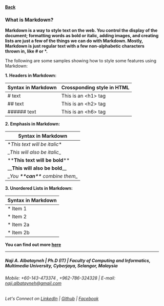 [**Back**](https://naji-albatayneh.github.io/reading-notes/Reading02a)

### What is Markdown?
**Markdown is a way to style text on the web. You control the display of the document; formatting words as bold or italic, adding images, and creating lists are just a few of the things we can do with Markdown. Mostly, Markdown is just regular text with a few non-alphabetic characters thrown in, like \# or \*.**

The following are some samples showing how to style some features using Markdown:

**1. Headers in Markdown:**

Syntax in Markdown | Crossponding style in HTML
------------ | -------------
\# text | This is an \<h1\> tag
\#\# text | This is an \<h2\> tag
\#\#\#\#\#\# text | This is an \<h6\> tag

**2. Emphasis in Markdown:**

Syntax in Markdown | 
------------ | 
\**This text will be italic*\* |
\__This will also be italic_\_ |
\*\***This text will be bold**\*\* |
\_\___This will also be bold__\_\_ |
\__You **\*\*can\*\*** combine them\__ |


**3. Unordered Lists in Markdown:**

Syntax in Markdown | 
------------ | 
\* Item 1 |
\* Item 2 |
  \* Item 2a |
  \* Item 2b |

**You can find out more [here](https://guides.github.com/features/mastering-markdown/)**




________________________________________________________
##### Naji A. Albatayneh | Ph.D (IT) | Faculty of Computing and Informatics, Multimedia University, Cyberjaya, Selangor, Malaysia

###### Mobile: +60-143-473374 , +962-786-324328 | E-mail: naji.albatayneh@gmail.com

###### Let's Connect on [LinkedIn](https://www.linkedin.com/in/naji-a-albatayneh/) | [Github](https://github.com/naji-albatayneh) | [Facebook](https://web.facebook.com/naji.albatayneh/)
